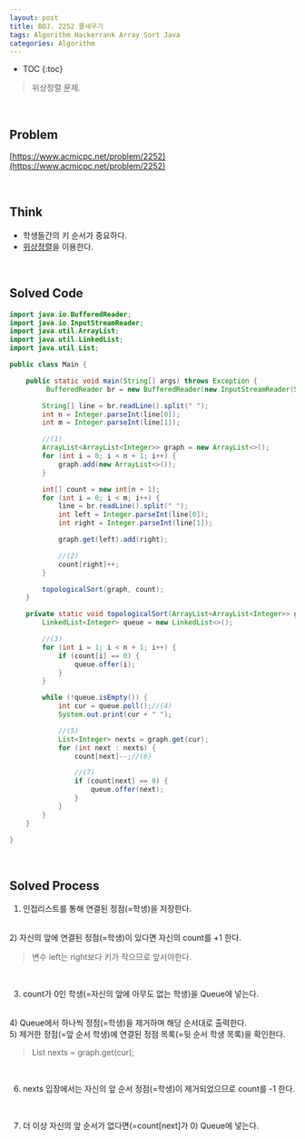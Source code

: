 ```yaml
---
layout: post
title: BOJ. 2252 줄세우기
tags: Algorithm Hackerrank Array Sort Java
categories: Algorithm
---
```

* TOC
{:toc}
> 위상정렬 문제.

<br>  

## Problem  
[https://www.acmicpc.net/problem/2252](https://www.acmicpc.net/problem/2252)  
  
<br>  

## Think  
* 학생들간의 키 순서가 중요하다.  
* [위상정렬](https://ko.wikipedia.org/wiki/%EC%9C%84%EC%83%81%EC%A0%95%EB%A0%AC)을 이용한다.  

<br>  

## Solved Code  

```java
import java.io.BufferedReader;
import java.io.InputStreamReader;
import java.util.ArrayList;
import java.util.LinkedList;
import java.util.List;

public class Main {

    public static void main(String[] args) throws Exception {
         BufferedReader br = new BufferedReader(new InputStreamReader(System.in));

        String[] line = br.readLine().split(" ");
        int n = Integer.parseInt(line[0]);
        int m = Integer.parseInt(line[1]);

        //(1)
        ArrayList<ArrayList<Integer>> graph = new ArrayList<>();
        for (int i = 0; i < n + 1; i++) {
            graph.add(new ArrayList<>());
        }

        int[] count = new int[n + 1];
        for (int i = 0; i < m; i++) {
            line = br.readLine().split(" ");
            int left = Integer.parseInt(line[0]);
            int right = Integer.parseInt(line[1]);

            graph.get(left).add(right);

            //(2)
            count[right]++;
        }

        topologicalSort(graph, count);
    }

    private static void topologicalSort(ArrayList<ArrayList<Integer>> graph, int[] count) {
        LinkedList<Integer> queue = new LinkedList<>();

        //(3)
        for (int i = 1; i < n + 1; i++) {
            if (count[i] == 0) {
                queue.offer(i);
            }
        }

        while (!queue.isEmpty()) {
            int cur = queue.poll();//(4)
            System.out.print(cur + " ");

            //(5)
            List<Integer> nexts = graph.get(cur);
            for (int next : nexts) {
                count[next]--;//(6)

                //(7)
                if (count[next] == 0) {
                    queue.offer(next);
                }
            }
        }
    }

}

```  
  
<br>  

## Solved Process  

1) 인접리스트를 통해 연결된 정점(=학생)을 저장한다.  
<br>
2) 자신의 앞에 연결된 정점(=학생)이 있다면 자신의 count를 +1 한다.  

> 변수 left는 right보다 키가 작으므로 앞서야한다.  

<br>  

3) count가 0인 학생(=자신의 앞에 아무도 없는 학생)을 Queue에 넣는다.  
<br>
4) Queue에서 하나씩 정점(=학생)을 제거하며 해당 순서대로 출력한다.  
<br>
5) 제거한 정점(=앞 순서 학생)에 연결된 정점 목록(=뒷 순서 학생 목록)을 확인한다.

> List<Integer> nexts = graph.get(cur);

<br>

6) nexts 입장에서는 자신의 앞 순서 정점(=학생)이 제거되었으므로 count를 -1 한다.

<br> 

7) 더 이상 자신의 앞 순서가 없다면(=count[next]가 0) Queue에 넣는다.

